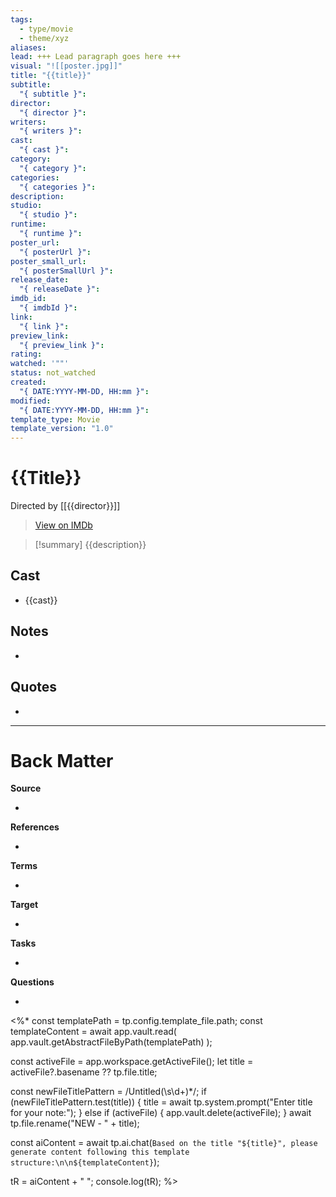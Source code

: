 ```yaml
---
tags:
  - type/movie
  - theme/xyz
aliases: 
lead: +++ Lead paragraph goes here +++
visual: "![[poster.jpg]]"
title: "{{title}}"
subtitle:
  "{ subtitle }": 
director:
  "{ director }": 
writers:
  "{ writers }": 
cast:
  "{ cast }": 
category:
  "{ category }": 
categories:
  "{ categories }": 
description: 
studio:
  "{ studio }": 
runtime:
  "{ runtime }": 
poster_url:
  "{ posterUrl }": 
poster_small_url:
  "{ posterSmallUrl }": 
release_date:
  "{ releaseDate }": 
imdb_id:
  "{ imdbId }": 
link:
  "{ link }": 
preview_link:
  "{ preview_link }": 
rating: 
watched: '""'
status: not_watched
created:
  "{ DATE:YYYY-MM-DD, HH:mm }": 
modified:
  "{ DATE:YYYY-MM-DD, HH:mm }": 
template_type: Movie
template_version: "1.0"
---
```

<!-- 
rating: ⭐️    // 1 to 10 stars
watched: 2023          // when finished watching
status: undefined, backlog, to watch, watching, completed, stopped
*** See "Template Help" below for using properties ***
-->

# {{Title}}

Directed by [[{{director}}]]

> [View on IMDb](https://www.imdb.com/title/{{imdbId}})


<!-- No more than a couple paragraphs summarizing this MOVIE -->

> [!summary]
{{description}}

## Cast
- {{cast}}

## Notes
<!-- The main content of my thoughts really -->
- 

## Quotes
<!-- Memorable lines with reference to scenes, if applicable -->
- 

---
# Back Matter

**Source**
<!-- Always keep a link to the source --> 
- 

**References**
<!-- Links to pages not referenced in the content -->
- 

**Terms**
<!-- Links to definition pages -->
- 

**Target**
<!-- Link to project note or externally published content -->
- 

**Tasks**
<!-- What remains to be done with this note? --> 
- 

**Questions**
<!-- What remains for you to consider? --> 
- 

<%*
const templatePath = tp.config.template_file.path;
const templateContent = await app.vault.read( app.vault.getAbstractFileByPath(templatePath) );

const activeFile = app.workspace.getActiveFile();
let title = activeFile?.basename ?? tp.file.title;

const newFileTitlePattern = /Untitled(\s\d+)*/; 
if (newFileTitlePattern.test(title)) {
  title = await tp.system.prompt("Enter title for your note:");
} else if (activeFile) {
  app.vault.delete(activeFile);
}
await tp.file.rename("NEW - " + title);

const aiContent = await tp.ai.chat(`Based on the title "${title}", please generate content following this template structure:\n\n${templateContent}`);

tR = aiContent + " ";
console.log(tR);
%>
